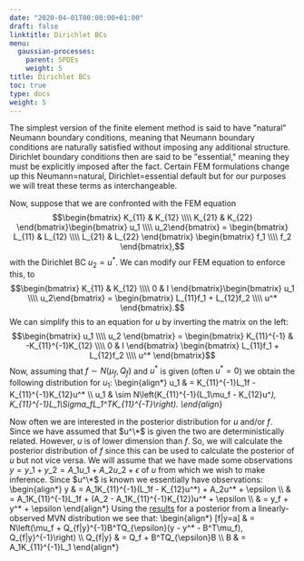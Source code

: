 ```yaml
---
date: "2020-04-01T00:00:00+01:00"
draft: false
linktitle: Dirichlet BCs
menu:
  gaussian-processes:
    parent: SPDEs
    weight: 5
title: Dirichlet BCs
toc: true
type: docs
weight: 5
---
```


The simplest version of the finite element method is said to have "natural" Neumann boundary conditions, meaning that Neumann boundary conditions are naturally satisfied without imposing any additional structure. Dirichlet boundary conditions then are said to be "essential," meaning they must be explicitly imposed after the fact. Certain FEM formulations change up this Neumann=natural, Dirichlet=essential default but for our purposes we will treat these terms as interchangeable.

Now, suppose that we are confronted with the FEM equation $$\begin{bmatrix} K_{11} & K_{12} \\\\ K_{21} & K_{22} \end{bmatrix}\begin{bmatrix} u_1 \\\\ u_2\end{bmatrix} = \begin{bmatrix} L_{11} & L_{12} \\\\ L_{21} & L_{22} \end{bmatrix} \begin{bmatrix} f_1 \\\\ f_2 \end{bmatrix},$$
with the Dirichlet BC $u_2 = u^*$. We can modify our FEM equation to enforce this, to $$\begin{bmatrix} K_{11} & K_{12} \\\\ 0 & I \end{bmatrix}\begin{bmatrix} u_1 \\\\ u_2\end{bmatrix} = \begin{bmatrix} L_{11}f_1 + L_{12}f_2 \\\\ u^* \end{bmatrix}.$$ We can simplify this to an equation for $u$ by inverting the matrix on the left: $$\begin{bmatrix} u_1 \\\\ u_2 \end{bmatrix} = \begin{bmatrix} K_{11}^{-1} & -K_{11}^{-1}K_{12} \\\\ 0 & I \end{bmatrix} \begin{bmatrix} L_{11}f_1 + L_{12}f_2 \\\\ u^* \end{bmatrix}$$
Now, assuming that $f\sim N(\mu_f,Q_f)$ and $u^*$ is given (often $u^* = 0$) we obtain the following distribution for $u_1$:
\begin{align*}
u_1 & = K_{11}^{-1}L_1f - K_{11}^{-1}K_{12}u^* \\\\
u_1 & \sim N\left(K_{11}^{-1}(L_1\mu_f - K_{12}u^*), K_{11}^{-1}L_1\Sigma_fL_1^TK_{11}^{-T}\right).
\end{align*}

Now often we are interested in the posterior distribution for $u$ and/or $f$. Since we have assumed that $u^\*$ is given the two are deterministically related. However, $u$ is of lower dimension than $f$. So, we will calculate the posterior distribution of $f$ since this can be used to calculate the posterior of $u$ but not vice versa. We will assume that we have made some observations $y = y\_1 + y\_2 = A\_1u\_1 + A\_2u\_2 + \epsilon$ of $u$ from which we wish to make inference. Since $u^\*$ is known we essentially have observations:
\begin{align*}
y & = A_1K_{11}^{-1}(L_1f - K_{12}u^\*) + A_2u^\* + \epsilon \\\\
& = A_1K_{11}^{-1}L_1f + (A_2 - A_1K_{11}^{-1}K_{12})u^\* + \epsilon \\\\
& = y_f + y^\* + \epsilon
\end{align*}
Using the [results](../posteriors/#linear-observations) for a posterior from a linearly-observed MVN distribution we see that:
\begin{align*}
[f|y=a] & = N\left(\mu_f + Q_{f|y}^{-1}B^TQ_{\epsilon}(y - y^* - B^T\mu_f), Q_{f|y}^{-1}\right) \\\\
Q_{f|y} & = Q_f + B^TQ_{\epsilon}B \\\\
B & = A_1K_{11}^{-1}L_1
\end{align*}
